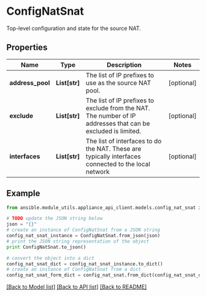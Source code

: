 # ConfigNatSnat

Top-level configuration and state for the source NAT.

## Properties

Name | Type | Description | Notes
------------ | ------------- | ------------- | -------------
**address_pool** | **List[str]** | The list of IP prefixes to use as the source NAT pool. | [optional] 
**exclude** | **List[str]** | The list of IP prefixes to exclude from the NAT. The number of IP addresses that can be excluded is limited. | [optional] 
**interfaces** | **List[str]** | The list of interfaces to do the NAT. These are typically interfaces connected to the local network | [optional] 

## Example

```python
from ansible.module_utils.appliance_api_client.models.config_nat_snat import ConfigNatSnat

# TODO update the JSON string below
json = "{}"
# create an instance of ConfigNatSnat from a JSON string
config_nat_snat_instance = ConfigNatSnat.from_json(json)
# print the JSON string representation of the object
print ConfigNatSnat.to_json()

# convert the object into a dict
config_nat_snat_dict = config_nat_snat_instance.to_dict()
# create an instance of ConfigNatSnat from a dict
config_nat_snat_form_dict = config_nat_snat.from_dict(config_nat_snat_dict)
```
[[Back to Model list]](../README.md#documentation-for-models) [[Back to API list]](../README.md#documentation-for-api-endpoints) [[Back to README]](../README.md)



